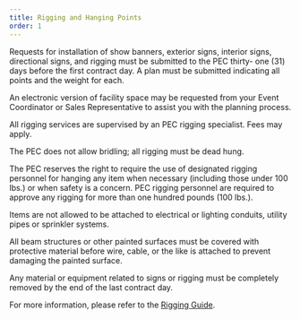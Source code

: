 ```yaml
---
title: Rigging and Hanging Points
order: 1
---
```


Requests for installation of show banners, exterior signs, interior signs, directional signs, and rigging must be submitted to the PEC thirty- one (31) days before the first contract day. A plan must be submitted indicating all points and the weight for each.

An electronic version of facility space may be requested from your Event Coordinator or Sales Representative to assist you with the planning process.

All rigging services are supervised by an PEC rigging specialist. Fees may apply.

The PEC does not allow bridling; all rigging must be dead hung.

The PEC reserves the right to require the use of designated rigging personnel for hanging any item when necessary (including those under 100 lbs.) or when safety is a concern. PEC rigging personnel are required to approve any rigging for more than one hundred pounds (100 lbs.).

Items are not allowed to be attached to electrical or lighting conduits, utility pipes or sprinkler systems.

All beam structures or other painted surfaces must be covered with protective material before wire, cable, or the like is attached to prevent damaging the painted surface.

Any material or equipment related to signs or rigging must be completely removed by the end of the last contract day.

For more information, please refer to the [Rigging Guide](https://assets.palmereventscenter.com/2023/accd-rigging-guide-feb-23.pdf).
